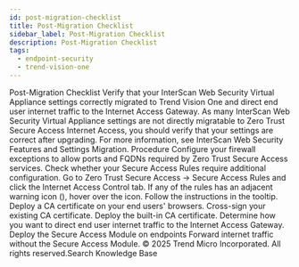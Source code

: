```yaml
---
id: post-migration-checklist
title: Post-Migration Checklist
sidebar_label: Post-Migration Checklist
description: Post-Migration Checklist
tags:
  - endpoint-security
  - trend-vision-one
---
```


 Post-Migration Checklist Verify that your InterScan Web Security Virtual Appliance settings correctly migrated to Trend Vision One and direct end user internet traffic to the Internet Access Gateway. As many InterScan Web Security Virtual Appliance settings are not directly migratable to Zero Trust Secure Access Internet Access, you should verify that your settings are correct after upgrading. For more information, see InterScan Web Security Features and Settings Migration. Procedure Configure your firewall exceptions to allow ports and FQDNs required by Zero Trust Secure Access services. Check whether your Secure Access Rules require additional configuration. Go to Zero Trust Secure Access → Secure Access Rules and click the Internet Access Control tab. If any of the rules has an adjacent warning icon (), hover over the icon. Follow the instructions in the tooltip. Deploy a CA certificate on your end users' browsers. Cross-sign your existing CA certificate. Deploy the built-in CA certificate. Determine how you want to direct end user internet traffic to the Internet Access Gateway. Deploy the Secure Access Module on endpoints Forward internet traffic without the Secure Access Module. © 2025 Trend Micro Incorporated. All rights reserved.Search Knowledge Base